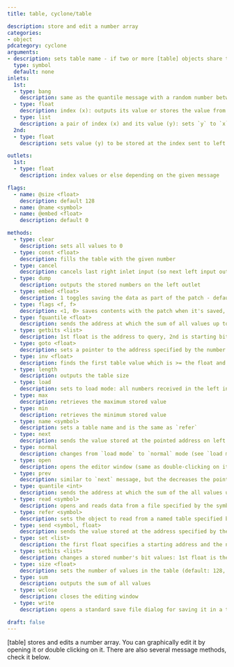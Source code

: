 ```yaml
---
title: table, cyclone/table

description: store and edit a number array
categories:
- object
pdcategory: cyclone
arguments:
- description: sets table name - if two or more [table] objects share the same name, they also share the same values
  type: symbol
  default: none
inlets:
  1st:
  - type: bang
    description: same as the quantile message with a random number between 0 and 32768 as an argument (see quantile in [pd All_Messages])
  - type: float
    description: index (x): outputs its value or stores the value from the right inlet (if given) at that index
  - type: list
    description: a pair of index (x) and its value (y): sets `y` to `x`
  2nd:
  - type: float
    description: sets value (y) to be stored at the index sent to left inlet

outlets:
  1st:
  - type: float
    description: index values or else depending on the given message

flags:
  - name: @size <float>
    description: default 128
  - name: @name <symbol>
  - name: @embed <float>
    description: default 0

methods:
  - type: clear
    description: sets all values to 0
  - type: const <float>
    description: fills the table with the given number
  - type: cancel
    description: cancels last right inlet input (so next left input outputs a number)
  - type: dump
    description: outputs the stored numbers on the left outlet
  - type: embed <float>
    description: 1 toggles saving the data as part of the patch - default 0 (don't save)
  - type: flags <f, f>
    description: <1, 0> saves contents with the patch when it's saved, <0, 1> doesn't
  - type: fquantile <float>
    description: sends the address at which the sum of all values up to that address is >= to the the sum of all table values times the <float> (between 0 and 1)
  - type: getbits <list>
    description: 1st float is the address to query, 2nd is starting bit location (0-31 from LSB to MSB) and 3rd is how many bits to the right of starting bit should be sent (as a single decimal integer)
  - type: goto <float>
    description: sets a pointer to the address specified by the number
  - type: inv <float>
    description: finds the first table value which is >= the float and sends its address
  - type: length
    description: outputs the table size
  - type: load
    description: sets to load mode: all numbers received in the left inlet are stored beginning at address 0 until the end (additional numbers are ignored) or taken out of load mode by a normal message
  - type: max
    description: retrieves the maximum stored value
  - type: min
    description: retrieves the minimum stored value
  - type: name <symbol>
    description: sets a table name and is the same as `refer`
  - type: next
    description: sends the value stored at the pointed address on left outlet and sets the pointer to the next address (wraps to 1st address when reaching the end)
  - type: normal
    description: changes from `load mode` to `normal` mode (see `load message`)
  - type: open
    description: opens the editor window (same as double-clicking on it)
  - type: prev
    description: similar to `next` message, but the decreases the pointer address (and wraps to last address when reaching start)
  - type: quantile <int>
    description: sends the address at which the sum of the all values up to that address is >= the the sum of all table values times the <int> divided by 2^15 (32768)
  - type: read <symbol>
    description: opens and reads data from a file specified by the symbol. If no symbol is given, an open dialog is shown
  - type: refer <symbol>
    description: sets the object to read from a named table specified by the symbol
  - type: send <symbol, float>
    description: sends the value stored at the address specified by the float to all [receive] objects with the symbol name name
  - type: set <list>
    description: the first float specifies a starting address and the next numbers specify the values to be stored from that address on
  - type: setbits <list>
    description: changes a stored number's bit values: 1st float is the address, 2nd is the starting bit location (0-31 from LSB to MSB), 3rd is how many from starting bit should be modified and 4th is the value (in decimal or hexadecimal form) to which those bits should be set
  - type: size <float>
    description: sets the number of values in the table (default: 128, indexed from 0 to 127)
  - type: sum
    description: outputs the sum of all values
  - type: wclose
    description: closes the editing window
  - type: write
    description: opens a standard save file dialog for saving it in a text file format

draft: false
---
```


[table] stores and edits a number array. You can graphically edit it by opening it or double clicking on it. There are also several message methods, check it below.

